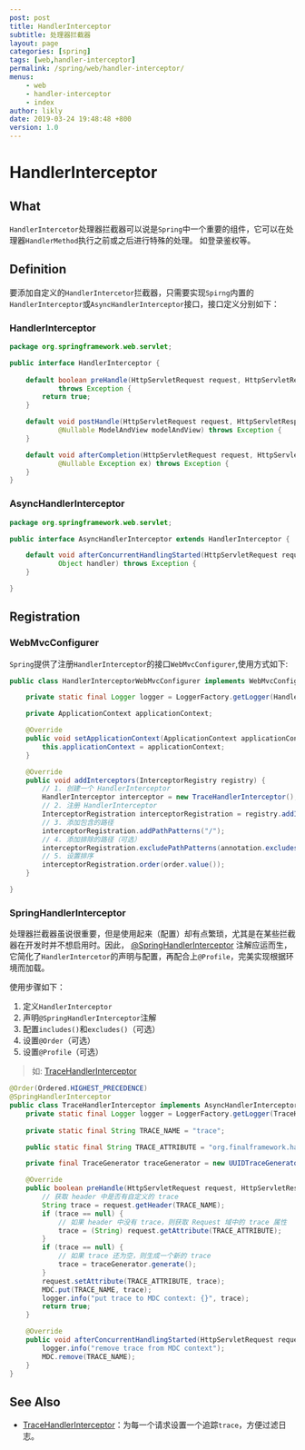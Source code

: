 ```yaml
---
post: post
title: HandlerInterceptor
subtitle: 处理器拦截器
layout: page
categories: [spring]
tags: [web,handler-interceptor]
permalink: /spring/web/handler-interceptor/
menus:
    - web
    - handler-interceptor
    - index
author: likly
date: 2019-03-24 19:48:48 +800
version: 1.0
---
```


# HandlerInterceptor

## What

`HandlerIntercetor`处理器拦截器可以说是`Spring`中一个重要的组件，它可以在处理器`HandlerMethod`执行之前或之后进行特殊的处理。
如登录鉴权等。

## Definition

要添加自定义的`HandlerIntercetor`拦截器，只需要实现`Spirng`内置的`HandlerInterceptor`或`AsyncHandlerInterceptor`接口，接口定义分别如下：

### HandlerInterceptor

```java
package org.springframework.web.servlet;

public interface HandlerInterceptor {
	
	default boolean preHandle(HttpServletRequest request, HttpServletResponse response, Object handler)
			throws Exception {
		return true;
	}

	default void postHandle(HttpServletRequest request, HttpServletResponse response, Object handler,
			@Nullable ModelAndView modelAndView) throws Exception {
	}

	default void afterCompletion(HttpServletRequest request, HttpServletResponse response, Object handler,
			@Nullable Exception ex) throws Exception {
	}
}
```

### AsyncHandlerInterceptor

```java
package org.springframework.web.servlet;

public interface AsyncHandlerInterceptor extends HandlerInterceptor {

	default void afterConcurrentHandlingStarted(HttpServletRequest request, HttpServletResponse response,
			Object handler) throws Exception {
	}

}
```

## Registration

### WebMvcConfigurer

`Spring`提供了注册`HandlerInterceptor`的接口`WebMvcConfigurer`,使用方式如下:

```java
public class HandlerInterceptorWebMvcConfigurer implements WebMvcConfigurer, ApplicationContextAware {

    private static final Logger logger = LoggerFactory.getLogger(HandlerInterceptorWebMvcConfigurer.class);

    private ApplicationContext applicationContext;

    @Override
    public void setApplicationContext(ApplicationContext applicationContext) throws BeansException {
        this.applicationContext = applicationContext;
    }

    @Override
    public void addInterceptors(InterceptorRegistry registry) {
        // 1. 创建一个 HandlerInterceptor
        HandlerInterceptor interceptor = new TraceHandlerInterceptor();
        // 2. 注册 HandlerInterceptor
        InterceptorRegistration interceptorRegistration = registry.addInterceptor(interceptor);
        // 3. 添加包含的路径
        interceptorRegistration.addPathPatterns("/");
        // 4. 添加排除的路径（可选）
        interceptorRegistration.excludePathPatterns(annotation.excludes());
        // 5. 设置排序
        interceptorRegistration.order(order.value());
    }

}
```

### SpringHandlerInterceptor

处理器拦截器虽说很重要，但是使用起来（配置）却有点繁琐，尤其是在某些拦截器在开发时并不想启用时。因此，
[@SpringHandlerInterceptor](/final-spring/final-spring-annotation/src/main/java/org/finalframework/spring/annotation/factory/SpringHandlerInterceptor.java)
注解应运而生，
它简化了`HandlerIntercetor`的声明与配置，再配合上`@Profile`，完美实现根据环境而加载。

使用步骤如下：

1. 定义`HandlerInterceptor`
2. 声明`@SpringHandlerInterceptor`注解
3. 配置`includes()`和`excludes()`（可选）
4. 设置`@Order`（可选）
5. 设置`@Profile`（可选）

> 如: [TraceHandlerInterceptor](trace-handler-interceptor.md)

```java
@Order(Ordered.HIGHEST_PRECEDENCE)
@SpringHandlerInterceptor
public class TraceHandlerInterceptor implements AsyncHandlerInterceptor {
    private static final Logger logger = LoggerFactory.getLogger(TraceHandlerInterceptor.class);
    
    private static final String TRACE_NAME = "trace";

    public static final String TRACE_ATTRIBUTE = "org.finalframework.handler.trace";

    private final TraceGenerator traceGenerator = new UUIDTraceGenerator();

    @Override
    public boolean preHandle(HttpServletRequest request, HttpServletResponse response, Object handler) {
        // 获取 header 中是否有自定义的 trace
        String trace = request.getHeader(TRACE_NAME);
        if (trace == null) {
            // 如果 header 中没有 trace，则获取 Request 域中的 trace 属性
            trace = (String) request.getAttribute(TRACE_ATTRIBUTE);
        }
        if (trace == null) {
            // 如果 trace 还为空，则生成一个新的 trace
            trace = traceGenerator.generate();
        }
        request.setAttribute(TRACE_ATTRIBUTE, trace);
        MDC.put(TRACE_NAME, trace);
        logger.info("put trace to MDC context: {}", trace);
        return true;
    }

    @Override
    public void afterConcurrentHandlingStarted(HttpServletRequest request, HttpServletResponse response, Object handler) {
        logger.info("remove trace from MDC context");
        MDC.remove(TRACE_NAME);
    }
}
```

## See Also

* [TraceHandlerInterceptor](trace-handler-interceptor.md)：为每一个请求设置一个追踪`trace`，方便过滤日志。
